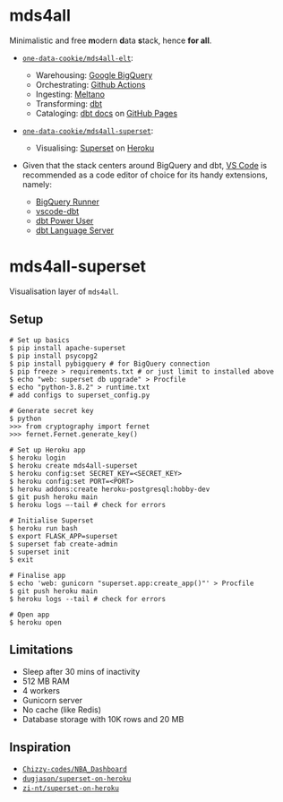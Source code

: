 # mds4all
Minimalistic and free **m**odern **d**ata **s**tack, hence **for all**.

- [`one-data-cookie/mds4all-elt`](https://github.com/one-data-cookie/mds4all-elt):
  - Warehousing: [Google BigQuery](https://cloud.google.com/bigquery/)
  - Orchestrating: [Github Actions](https://github.com/features/actions)
  - Ingesting: [Meltano](https://meltano.com/)
  - Transforming: [dbt](https://www.getdbt.com/)
  - Cataloging: [dbt docs](https://www.getdbt.com/docs/) on [GitHub Pages](https://pages.github.com/)

- [`one-data-cookie/mds4all-superset`](https://github.com/one-data-cookie/mds4all-superset):
  - Visualising: [Superset](https://superset.apache.org/) on [Heroku](https://dashboard.heroku.com/)

- Given that the stack centers around BigQuery and dbt, [VS Code](https://code.visualstudio.com/)
is recommended as a code editor of choice for its handy extensions, namely:
  - [BigQuery Runner](https://marketplace.visualstudio.com/items?itemName=minodisk.bigquery-runner)
  - [vscode-dbt](https://marketplace.visualstudio.com/items?itemName=bastienboutonnet.vscode-dbt)
  - [dbt Power User](https://marketplace.visualstudio.com/items?itemName=innoverio.vscode-dbt-power-user)
  - [dbt Language Server](https://marketplace.visualstudio.com/items?itemName=Fivetran.dbt-language-server)

# mds4all-superset
Visualisation layer of `mds4all`.

## Setup
```shell
# Set up basics
$ pip install apache-superset
$ pip install psycopg2
$ pip install pybigquery # for BigQuery connection
$ pip freeze > requirements.txt # or just limit to installed above
$ echo "web: superset db upgrade" > Procfile
$ echo "python-3.8.2" > runtime.txt
# add configs to superset_config.py

# Generate secret key
$ python
>>> from cryptography import fernet
>>> fernet.Fernet.generate_key()

# Set up Heroku app
$ heroku login
$ heroku create mds4all-superset
$ heroku config:set SECRET_KEY=<SECRET_KEY>
$ heroku config:set PORT=<PORT>
$ heroku addons:create heroku-postgresql:hobby-dev
$ git push heroku main
$ heroku logs –-tail # check for errors

# Initialise Superset
$ heroku run bash
$ export FLASK_APP=superset
$ superset fab create-admin
$ superset init
$ exit

# Finalise app
$ echo 'web: gunicorn "superset.app:create_app()"' > Procfile
$ git push heroku main
$ heroku logs --tail # check for errors

# Open app
$ heroku open
```

## Limitations
- Sleep after 30 mins of inactivity
- 512 MB RAM
- 4 workers
- Gunicorn server
- No cache (like Redis)
- Database storage with 10K rows and 20 MB

## Inspiration
- [`Chizzy-codes/NBA_Dashboard`](https://github.com/Chizzy-codes/NBA_Dashboard)
- [`dugjason/superset-on-heroku`](https://github.com/dugjason/superset-on-heroku)
- [`zi-nt/superset-on-heroku`](https://github.com/zi-nt/superset-on-heroku)
